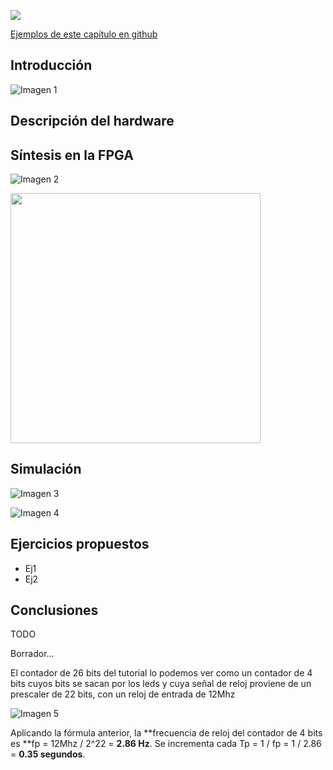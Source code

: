 ![](https://github.com/Obijuan/open-fpga-verilog-tutorial/raw/master/tutorial/T07-contador-prescaler/images/counter4-1.png)

[Ejemplos de este capítulo en github](https://github.com/Obijuan/open-fpga-verilog-tutorial/tree/master/tutorial/T07-contador-prescaler)

## Introducción


![Imagen 1]()

## Descripción del hardware


## Síntesis en la FPGA

![Imagen 2]()


<img src="" width="400" align="center">

## Simulación

![Imagen 3]()

![Imagen 4]()

## Ejercicios propuestos
* Ej1
* Ej2

## Conclusiones
TODO





Borrador...

El contador de 26 bits del tutorial lo podemos ver como un contador de 4 bits cuyos bits se sacan por los leds y cuya señal de reloj proviene de un prescaler de 22 bits, con un reloj de entrada de 12Mhz

![Imagen 5](https://github.com/Obijuan/open-fpga-verilog-tutorial/raw/master/tutorial/T04-counter/images/counter-6.png)

Aplicando la fórmula anterior, la **frecuencia de reloj del contador de 4 bits es **fp = 12Mhz / 2^22 = **2.86 Hz**. Se incrementa cada Tp = 1 / fp = 1 / 2.86 =  **0.35 segundos**.